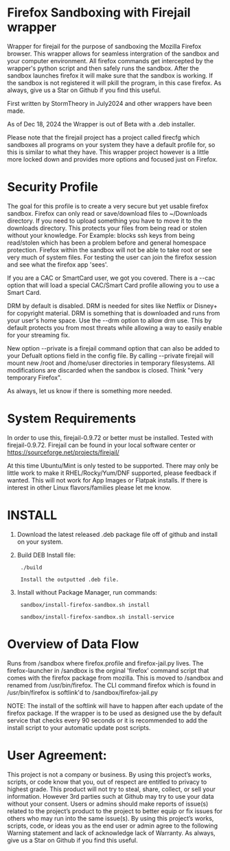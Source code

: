 # Firefox Sandboxing with Firejail wrapper
Wrapper for firejail for the purpose of sandboxing the Mozilla Firefox browser. This wrapper allows for seamless intergration of the sandbox and your computer environment. All firefox commands get intercepted by the wrapper's python script and then safely runs the sandbox. After the sandbox launches firefox it will make sure that the sandbox is working. If the sandbox is not registered it will pkill the program, in this case firefox. As always, give us a Star on Github if you find this useful.

First written by StormTheory in July2024 and other wrappers have been made.

As of Dec 18, 2024 the Wrapper is out of Beta with a .deb installer.

Please note that the firejail project has a project called firecfg which sandboxes all programs on your system they have a default profile for, so this is similar to what they have. This wrapper project however is a little more locked down and provides more options and focused just on Firefox. 

# Security Profile
The goal for this profile is to create a very secure but yet usable firefox sandbox. Firefox can only read or save/download files to ~/Downloads directory. If you need to upload something you have to move it to the downloads directory. This protects your files from being read or stolen without your knowledge. For Example: blocks ssh keys from being read/stolen which has been a problem before and general homespace protection. Firefox within the sandbox will not be able to take root or see very much of system files. For testing the user can join the firefox session and see what the firefox app 'sees'.

If you are a CAC or SmartCard user, we got you covered. There is a --cac option that will load a special CAC/Smart Card profile allowing you to use a Smart Card.

DRM by default is disabled. DRM is needed for sites like Netflix or Disney+ for copyright material. DRM is something that is downloaded and runs from your user's home space. Use the --drm option to allow drm use. This by default protects you from most threats while allowing a way to easily enable for your streaming fix.

New option --private is a firejail command option that can also be added to your Defualt options field in the config file. By calling --private firejail will mount new /root and /home/user directories in temporary filesystems. All modifications are discarded when the sandbox is closed. Think "very temporary Firefox".

As always, let us know if there is something more needed.

# System Requirements
In order to use this, firejail-0.9.72 or better must be installed. Tested with firejail-0.9.72.
Firejail can be found in your local software center or https://sourceforge.net/projects/firejail/

At this time Ubuntu/Mint is only tested to be supported. There may only be little work to make it RHEL/Rocky/Yum/DNF supported, please feedback if wanted. 
This will not work for App Images or Flatpak installs. If there is interest in other Linux flavors/families please let me know. 

# INSTALL
1) Download the latest released .deb package file off of github and install on your system.
2) Build DEB Install file:

        ./build

        Install the outputted .deb file.

3) Install without Package Manager, run commands:

        sandbox/install-firefox-sandbox.sh install

        sandbox/install-firefox-sandbox.sh install-service


# Overview of Data Flow
Runs from /sandbox where firefox.profile and firefox-jail.py lives. 
The firefox-launcher in /sandbox is the orginal 'firefox' command script that comes with the firefox package from mozilla. This is moved to /sandbox and renamed from /usr/bin/firefox.
The CLI command firefox which is found in /usr/bin/firefox is softlink'd to /sandbox/firefox-jail.py

NOTE: The install of the softlink will have to happen after each update of the firefox package. 
If the wrapper is to be used as designed use the by default service that checks every 90 seconds or 
it is recommended to add the install script to your automatic update post scripts.

# User Agreement:
This project is not a company or business. By using this project’s works, scripts, or code know that you, out of respect are entitled to privacy to highest grade. This product will not try to steal, share, collect, or sell your information. However 3rd parties such at Github may try to use your data without your consent. Users or admins should make reports of issue(s) related to the project’s product to the project to better equip or fix issues for others who may run into the same issue(s). By using this project’s works, scripts, code, or ideas you as the end user or admin agree to the following Warning statement and lack of acknowledge lack of Warranty. As always, give us a Star on Github if you find this useful.
